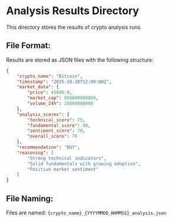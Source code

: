 # Analysis Results Directory

This directory stores the results of crypto analysis runs.

## File Format:
Results are stored as JSON files with the following structure:

```json
{
    "crypto_name": "Bitcoin",
    "timestamp": "2025-10-28T12:00:00Z",
    "market_data": {
        "price": 45000.0,
        "market_cap": 850000000000,
        "volume_24h": 25000000000
    },
    "analysis_scores": {
        "technical_score": 75,
        "fundamental_score": 80,
        "sentiment_score": 70,
        "overall_score": 76
    },
    "recommendation": "BUY",
    "reasoning": [
        "Strong technical indicators",
        "Solid fundamentals with growing adoption",
        "Positive market sentiment"
    ]
}
```

## File Naming:
Files are named: `{crypto_name}_{YYYYMMDD_HHMMSS}_analysis.json`